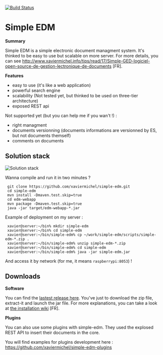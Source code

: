 [![Build Status](https://travis-ci.org/xaviermichel/simple-edm.png?branch=master)](https://travis-ci.org/xaviermichel/simple-edm)


Simple EDM
==========


**Summary**

Simple EDM is a simple electronic document managment system. It's thinked to be easy to use but scalable on more server.
For more details, you can see http://www.xaviermichel.info/tips/read/17/Simple-GED-logiciel-open-source-de-gestion-lectronique-de-documents [FR].

**Features**

- easy to use (it's like a web application)
- powerful search engine
- scalability (Not tested yet, but thinked to be used on three-tier architecture)
- exposed REST api

Not supported yet (but you can help me if you wan't !) :

- right managment
- documents versionning (documents informations are versionned by ES, but not documents themself)
- comments on documents


Solution stack
--------------

![Solution stack](https://docs.google.com/drawings/d/1TRDdSgP6r0zwp2dezgcPhncy-NdKfb9r6bKF52U0QUE/pub?w=939&amp;h=643)


Wanna compile and run it in two minutes ?

     git clone https://github.com/xaviermichel/simple-edm.git
     cd simple-edm
     mvn install -Dmaven.test.skip=true
     cd edm-webapp
     mvn package -Dmaven.test.skip=true
     java -jar target/edm-webapp-*.jar


Example of deployment on my server :

     xavier@server:~/bin% mkdir simple-edm
     xavier@server:~/bin% cd simple-edm
     xavier@server:~/bin/simple-edm% cp ~/work/simple-edm/scripts/simple-edm-*.zip .
     xavier@server:~/bin/simple-edm% unzip simple-edm-*.zip
     xavier@server:~/bin/simple-edm% cd simple-edm
     xavier@server:~/bin/simple-edm% java -jar simple-edm.jar

And access it by network (for me, it means `raspberrypi:8053`) !


Downloads
---------

**Software**

You can find the [lastest release here](https://github.com/xaviermichel/simple-edm/releases). You've just to download the zip file, extract-it and launch the jar file.
For more explanations, you can take a look at [the installation wiki](https://github.com/xaviermichel/simple-edm/wiki/Comment-installer-simple-ged) [FR].



**Plugins**

You can also use some plugins with simple-edm. They used the explosed REST API to insert their documents in the core.


You will find examples for plugins development here : https://github.com/xaviermichel/simple-edm-plugins

